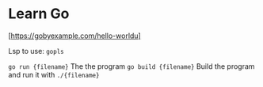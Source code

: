 # Learn Go

[https://gobyexample.com/hello-worldu]

Lsp to use: `gopls`

`go run {filename}` The the program
`go build {filename}` Build the program and run it with `./{filename}`

